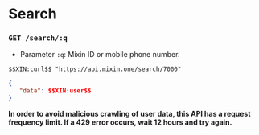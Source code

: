 # Search

### `GET /search/:q`

- Parameter `:q`: Mixin ID or mobile phone number.

```
$$XIN:curl$$ "https://api.mixin.one/search/7000"
```

```json
{
   "data": $$XIN:user$$
}
```

**In order to avoid malicious crawling of user data, this API has a request frequency limit. If a 429 error occurs, wait 12 hours and try again.**

